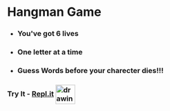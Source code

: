 # Hangman Game
* ### You've got 6 lives 
* ### One letter at a time 
* ### Guess Words before your charecter dies!!!

### Try It - [Repl.it](https://replit.com/@RohanSomadder/Hangman?v=1) <img align = "center" src="https://upload.wikimedia.org/wikipedia/commons/thumb/b/b2/Repl.it_logo.svg/1200px-Repl.it_logo.svg.png" alt="drawing" width="45" height = "45" />